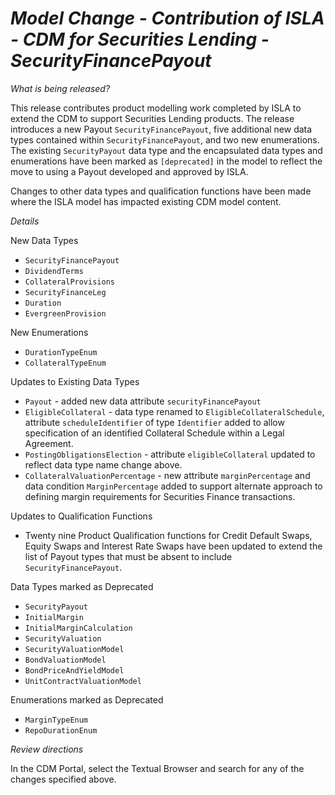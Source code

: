 # *Model Change - Contribution of ISLA - CDM for Securities Lending - SecurityFinancePayout*

_What is being released?_

This release contributes product modelling work completed by ISLA to extend the CDM to support Securities Lending products.  The release introduces a new Payout `SecurityFinancePayout`, five additional new data types contained within `SecurityFinancePayout`, and two new enumerations.  The existing `SecurityPayout` data type and the encapsulated data types and enumerations have been marked as `[deprecated]` in the model to reflect the move to using a Payout developed and approved by ISLA.

Changes to other data types and qualification functions have been made where the ISLA model has impacted existing CDM model content.

_Details_

New Data Types
- `SecurityFinancePayout`
- `DividendTerms`
- `CollateralProvisions`
- `SecurityFinanceLeg`
- `Duration`
- `EvergreenProvision`

New Enumerations
- `DurationTypeEnum`
- `CollateralTypeEnum`

Updates to Existing Data Types
- `Payout` - added new data attribute `securityFinancePayout`
- `EligibleCollateral` - data type renamed to `EligibleCollateralSchedule`, attribute `scheduleIdentifier` of type `Identifier` added to allow specification of an identified Collateral Schedule within a Legal Agreement.
- `PostingObligationsElection` - attribute `eligibleCollateral` updated to reflect data type name change above.
- `CollateralValuationPercentage` - new attribute `marginPercentage` and data condition `MarginPercentage` added to support alternate approach to defining margin requirements for Securities Finance transactions.

Updates to Qualification Functions
- Twenty nine Product Qualification functions for Credit Default Swaps, Equity Swaps and Interest Rate Swaps have been updated to extend the list of Payout types that must be absent to include `SecurityFinancePayout`.

Data Types marked as Deprecated
- `SecurityPayout`
- `InitialMargin`
- `InitialMarginCalculation`
- `SecurityValuation`
- `SecurityValuationModel`
- `BondValuationModel`
- `BondPriceAndYieldModel`
- `UnitContractValuationModel`

Enumerations marked as Deprecated
- `MarginTypeEnum`
- `RepoDurationEnum`

_Review directions_

In the CDM Portal, select the Textual Browser and search for any of the changes specified above. 
